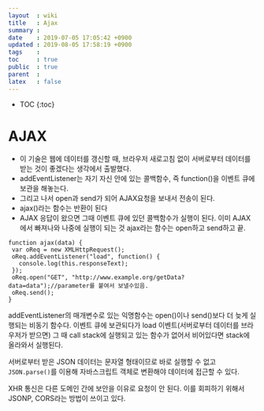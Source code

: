 ```yaml
---
layout  : wiki
title   : Ajax
summary : 
date    : 2019-07-05 17:05:42 +0900
updated : 2019-08-05 17:58:19 +0900
tags    : 
toc     : true
public  : true
parent  : 
latex   : false
---
```

* TOC
{:toc}

# AJAX 

* 이 기술은 웹에 데이터를 갱신할 때, 브라우저 새로고침 없이 서버로부터 데이터를 받는 것이 좋겠다는 생각에서 출발했다.
* addEventListener는 자기 자신 안에 있는 콜백함수, 즉 function()을 이벤트 큐에 보관을 해놓는다.
* 그리고 나서 open과 send가 되어 AJAX요청을 보내서 전송이 된다.
* ajax()라는 함수는 반환이 된다
* AJAX 응답이 왔으면 그때 이벤트 큐에 있던 콜백함수가 실행이 된다. 이미 AJAX에서 빠져나와 나중에 실행이 되는 것
ajax라는 함수는 open하고 send하고 끝. 


```
function ajax(data) {
 var oReq = new XMLHttpRequest();
 oReq.addEventListener("load", function() {
   console.log(this.responseText);
 });    
 oReq.open("GET", "http://www.example.org/getData?data=data");//parameter를 붙여서 보낼수있음. 
 oReq.send();
}
```
addEventListener의 매개변수로 있는 익명함수는 open()이나 send()보다 더 늦게 실행되는 비동기 함수다. 이벤트 큐에 보관되다가 load 이벤트(서버로부터 데이터를 브라우저가 받으면) 그 때 call stack에 실행되고 있는 함수가 없어서 비어있다면 stack에 올라와서 실행된다. 

서버로부터 받은 JSON 데이터는 문자열 형태이므로 바로 실행할 수 없고 `JSON.parse()`를 이용해 자바스크립트 객체로 변환해야 데이터에 접근할 수 있다.

XHR 통신은 다른 도메인 간에 보안을 이유로 요청이 안 된다. 이를 회피하기 위해서 JSONP, CORS라는 방법이 쓰이고 있다.




